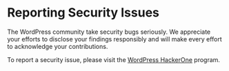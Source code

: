 # Reporting Security Issues

The WordPress community take security bugs seriously. We appreciate your efforts to disclose your findings responsibly and will make every effort to acknowledge your contributions.

To report a security issue, please visit the [WordPress HackerOne](https://hackerone.com/wordpress) program.
